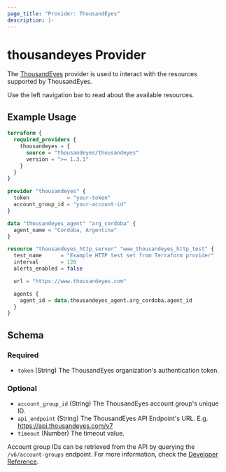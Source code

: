 ```yaml
---
page_title: "Provider: ThousandEyes"
description: |-
---
```


# thousandeyes Provider

The [ThousandEyes](https://www.thousandeyes.com/) provider is used to interact with the resources supported by ThousandEyes.

Use the left navigation bar to read about the available resources.

## Example Usage

```terraform
terraform {
  required_providers {
    thousandeyes = {
      source = "thousandeyes/thousandeyes"
      version = ">= 1.3.1"
    }
  }
}

provider "thousandeyes" {
  token            = "your-token"
  account_group_id = "your-account-id"
}

data "thousandeyes_agent" "arg_cordoba" {
  agent_name = "Cordoba, Argentina"
}

resource "thousandeyes_http_server" "www_thousandeyes_http_test" {
  test_name      = "Example HTTP test set from Terraform provider"
  interval       = 120
  alerts_enabled = false

  url = "https://www.thousandeyes.com"

  agents {
    agent_id = data.thousandeyes_agent.arg_cordoba.agent_id
  }
}
```

<!-- schema generated by tfplugindocs -->
## Schema

### Required

- `token` (String) The ThousandEyes organization's authentication token.

### Optional

- `account_group_id` (String) The ThousandEyes account group's unique ID.
- `api_endpoint` (String) The ThousandEyes API Endpoint's URL. E.g. https://api.thousandeyes.com/v7
- `timeout` (Number) The timeout value.

Account group IDs can be retrieved from the API by querying the `/v6/account-groups` endpoint. For more information, check the
[Developer Reference](https://developer.thousandeyes.com/v6/admin/#/accountgroup_list).
